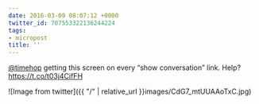 ```yaml
---
date: 2016-03-09 08:07:12 +0000
twitter_id: 707553322136244224
tags:
- micropost
title: ''
---
```


[@timehop](https://twitter.com/timehop) getting this screen on every “show conversation” link. Help? https://t.co/t03j4CifFH

![Image from twitter]({{ "/" | relative_url  }}images/CdG7_mtUUAAoTxC.jpg)
